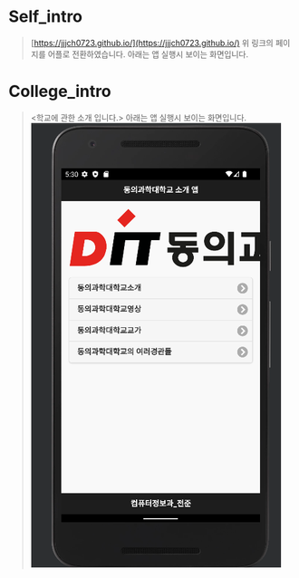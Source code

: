 # Self_intro
>  [https://jjjch0723.github.io/](https://jjjch0723.github.io/)
>  위 링크의 페이지를 어플로 전환하였습니다. 아래는 앱 실행시 보이는 화면입니다.
# College_intro
>  <학교에 관한 소개 입니다.>
>  아래는 앱 실행시 보이는 화면입니다.   
![학교소개](학교소개.png)


